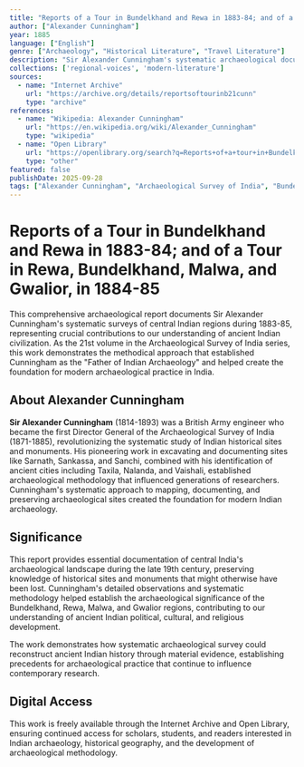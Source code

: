 ```yaml
---
title: "Reports of a Tour in Bundelkhand and Rewa in 1883-84; and of a Tour in Rewa, Bundelkhand, Malwa, and Gwalior, in 1884-85"
author: ["Alexander Cunningham"]
year: 1885
language: ["English"]
genre: ["Archaeology", "Historical Literature", "Travel Literature"]
description: "Sir Alexander Cunningham's systematic archaeological documentation of central Indian regions including Bundelkhand, Rewa, Malwa, and Gwalior. As the 21st volume in the Archaeological Survey of India series, this pioneering work by the 'Father of Indian Archaeology' provides crucial insights into the historical sites and monuments that shaped our understanding of ancient Indian civilization."
collections: ['regional-voices', 'modern-literature']
sources:
  - name: "Internet Archive"
    url: "https://archive.org/details/reportsoftourinb21cunn"
    type: "archive"
references:
  - name: "Wikipedia: Alexander Cunningham"
    url: "https://en.wikipedia.org/wiki/Alexander_Cunningham"
    type: "wikipedia"
  - name: "Open Library"
    url: "https://openlibrary.org/search?q=Reports+of+a+tour+in+Bundelkhand+and+Rewa&mode=everything"
    type: "other"
featured: false
publishDate: 2025-09-28
tags: ["Alexander Cunningham", "Archaeological Survey of India", "Bundelkhand", "Rewa", "Malwa", "Gwalior", "Indian Archaeology", "Historical Sites", "Archaeological Documentation", "Central India", "Ancient Monuments", "19th Century Archaeology"]
---
```


# Reports of a Tour in Bundelkhand and Rewa in 1883-84; and of a Tour in Rewa, Bundelkhand, Malwa, and Gwalior, in 1884-85

This comprehensive archaeological report documents Sir Alexander Cunningham's systematic surveys of central Indian regions during 1883-85, representing crucial contributions to our understanding of ancient Indian civilization. As the 21st volume in the Archaeological Survey of India series, this work demonstrates the methodical approach that established Cunningham as the "Father of Indian Archaeology" and helped create the foundation for modern archaeological practice in India.

## About Alexander Cunningham

**Sir Alexander Cunningham** (1814-1893) was a British Army engineer who became the first Director General of the Archaeological Survey of India (1871-1885), revolutionizing the systematic study of Indian historical sites and monuments. His pioneering work in excavating and documenting sites like Sarnath, Sankassa, and Sanchi, combined with his identification of ancient cities including Taxila, Nalanda, and Vaishali, established archaeological methodology that influenced generations of researchers. Cunningham's systematic approach to mapping, documenting, and preserving archaeological sites created the foundation for modern Indian archaeology.

## Significance

This report provides essential documentation of central India's archaeological landscape during the late 19th century, preserving knowledge of historical sites and monuments that might otherwise have been lost. Cunningham's detailed observations and systematic methodology helped establish the archaeological significance of the Bundelkhand, Rewa, Malwa, and Gwalior regions, contributing to our understanding of ancient Indian political, cultural, and religious development.

The work demonstrates how systematic archaeological survey could reconstruct ancient Indian history through material evidence, establishing precedents for archaeological practice that continue to influence contemporary research.

## Digital Access

This work is freely available through the Internet Archive and Open Library, ensuring continued access for scholars, students, and readers interested in Indian archaeology, historical geography, and the development of archaeological methodology.